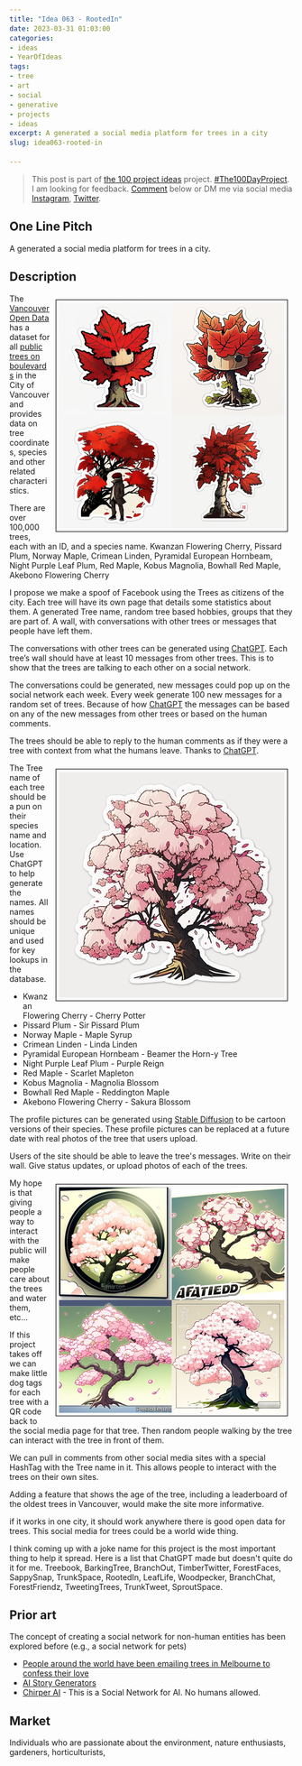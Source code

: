 ```yaml
---
title: "Idea 063 - RootedIn"
date: 2023-03-31 01:03:00
categories:
- ideas
- YearOfIdeas
tags:
- tree
- art
- social
- generative
- projects
- ideas
excerpt: A generated a social media platform for trees in a city
slug: idea063-rooted-in

---
```


> This post is part of [the 100 project ideas](/projects/2023-100-ideas/) project. [#The100DayProject](https://www.the100dayproject.org/). I am looking for feedback. <a href='#utterances-comments'>Comment</a> below or DM me via social media <a href="https://instagram.com/funvill" rel="nofollow noopener noreferrer"><i class="fab fa-fw fa-instagram" aria-hidden="true"></i><span class="label">Instagram</span></a>, <a href="https://twitter.com/funvill" rel="nofollow noopener noreferrer"><i class="fab fa-fw fa-twitter" aria-hidden="true"></i><span class="label">Twitter</span></a>.

## One Line Pitch

A generated a social media platform for trees in a city.

## Description

<img src="/public/uploads/2023/akebono-flowering-cherry.png" alt="akebono-flowering-cherry" style="float: right; margin: 10px; border: 1px solid black; padding: 5px"/>The [Vancouver Open Data](https://opendata.vancouver.ca/) has a dataset for all [public trees on boulevards](https://opendata.vancouver.ca/explore/dataset/street-trees/information/) in the City of Vancouver and provides data on tree coordinates, species and other related characteristics.

There are over 100,000 trees, each with an ID, and a species name. Kwanzan Flowering Cherry, Pissard Plum, Norway Maple, Crimean Linden, Pyramidal European Hornbeam, Night Purple Leaf Plum, Red Maple, Kobus Magnolia, Bowhall Red Maple, Akebono Flowering Cherry

I propose we make a spoof of Facebook using the Trees as citizens of the city. Each tree will have its own page that details some statistics about them. A generated Tree name, random tree based hobbies, groups that they are part of. A wall, with conversations with other trees or messages that people have left them.

The conversations with other trees can be generated using [ChatGPT](https://chat-gpt.org/). Each tree’s wall should have at least 10 messages from other trees. This is to show that the trees are talking to each other on a social network.

The conversations could be generated, new messages could pop up on the social network each week. Every week generate 100 new messages for a random set of trees. Because of how [ChatGPT](https://chat-gpt.org/) the messages can be based on any of the new messages from other trees or based on the human comments.

The trees should be able to reply to the human comments as if they were a tree with context from what the humans leave. Thanks to [ChatGPT](https://chat-gpt.org/).

<img src="/public/uploads/2023/tree2.png" alt="akebono-flowering-cherry" style="float: right; margin: 10px; border: 1px solid black; padding: 5px"/>The Tree name of each tree should be a pun on their species name and location. Use ChatGPT to help generate the names. All names should be unique and used for key lookups in the database.

- Kwanzan Flowering Cherry - Cherry Potter
- Pissard Plum - Sir Pissard Plum
- Norway Maple - Maple Syrup
- Crimean Linden - Linda Linden
- Pyramidal European Hornbeam - Beamer the Horn-y Tree
- Night Purple Leaf Plum - Purple Reign
- Red Maple - Scarlet Mapleton
- Kobus Magnolia - Magnolia Blossom
- Bowhall Red Maple - Reddington Maple
- Akebono Flowering Cherry - Sakura Blossom

The profile pictures can be generated using [Stable Diffusion](https://stablediffusionweb.com/) to be cartoon versions of their species. These profile pictures can be replaced at a future date with real photos of the tree that users upload.

Users of the site should be able to leave the tree's messages. Write on their wall. Give status updates, or upload photos of each of the trees.

<img src="/public/uploads/2023/tree3.png" alt="akebono-flowering-cherry" style="float: right; margin: 10px; border: 1px solid black; padding: 5px"/>My hope is that giving people a way to interact with the public will make people care about the trees and water them, etc…

If this project takes off we can make little dog tags for each tree with a QR code back to the social media page for that tree. Then random people walking by the tree can interact with the tree in front of them.

We can pull in comments from other social media sites with a special HashTag with the Tree name in it. This allows people to interact with the trees on their own sites.

Adding a feature that shows the age of the tree, including a leaderboard of the oldest trees in Vancouver, would make the site more informative.

if it works in one city, it should work anywhere there is good open data for trees. This social media for trees could be a world wide thing.

I think coming up with a joke name for this project is the most important thing to help it spread. Here is a list that ChatGPT made but doesn't quite do it for me. Treebook, BarkingTree, BranchOut, TimberTwitter, ForestFaces, SappySnap, TrunkSpace, RootedIn, LeafLife, Woodpecker, BranchChat, ForestFriendz, TweetingTrees, TrunkTweet, SproutSpace.

## Prior art

The concept of creating a social network for non-human entities has been explored before (e.g., a social network for pets)

- [People around the world have been emailing trees in Melbourne to confess their love](https://www.news.com.au/technology/environment/conservation/people-around-the-world-have-been-emailing-trees-in-melbourne-to-confess-their-love/news-story/e271b76b4524a998fee3b27d6d4b9bb3)
- [AI Story Generators](https://aiartists.org/ai-story-generators)
- [Chirper AI](https://chirper.ai/) - This is a Social Network for AI. No humans allowed.

## Market

Individuals who are passionate about the environment, nature enthusiasts, gardeners, horticulturists,
